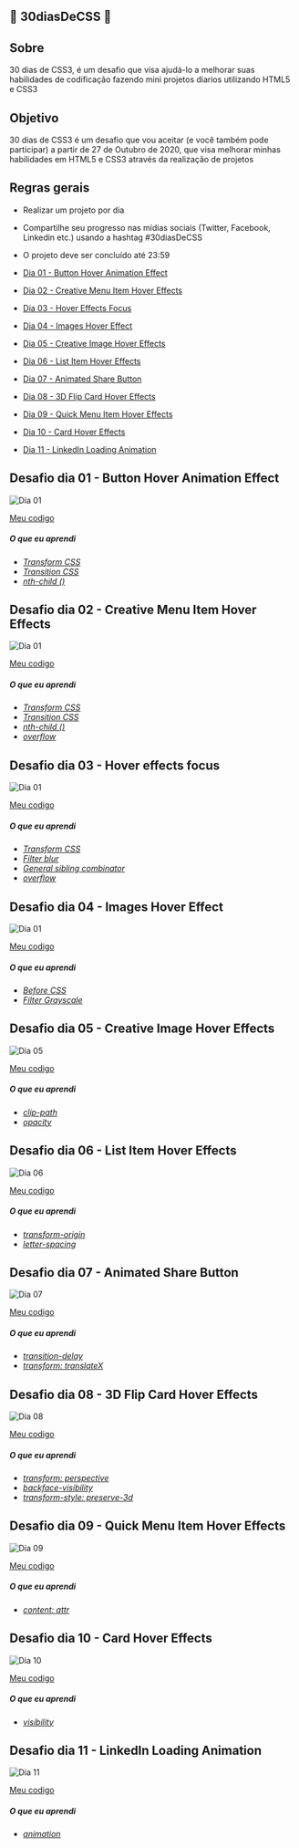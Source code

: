 ## 🚀 30diasDeCSS 🚀
 
 ## Sobre

 30 dias de CSS3, é um desafio que visa ajudá-lo a melhorar suas habilidades de codificação fazendo mini projetos diarios utilizando HTML5 e CSS3 

 ## Objetivo

30 dias de CSS3 é um desafio que vou aceitar (e você também pode participar) a partir de 27 de Outubro de 2020, que visa melhorar minhas habilidades em HTML5 e CSS3 através da realização de projetos 


## Regras gerais

* Realizar um projeto por dia
* Compartilhe seu progresso nas mídias sociais (Twitter, Facebook, Linkedin etc.) usando a hashtag #30diasDeCSS
* O projeto deve ser concluído até 23:59


* [Dia 01 - Button Hover Animation Effect](#id01)
* [Dia 02 - Creative Menu Item Hover Effects](#id02)
* [Dia 03 - Hover Effects Focus](#id03)
* [Dia 04 - Images Hover Effect](#id04)
* [Dia 05 - Creative Image Hover Effects](#id05)
* [Dia 06 - List Item Hover Effects](#id06)
* [Dia 07 - Animated Share Button](#id07)
* [Dia 08 - 3D Flip Card Hover Effects](#id08)
* [Dia 09 - Quick Menu Item Hover Effects](#id09)
* [Dia 10 - Card Hover Effects](#id10)
* [Dia 11 - LinkedIn Loading Animation](#id11)

##  Desafio dia 01 - Button Hover Animation Effect <a name="id01"></a>

![Dia 01](https://github.com/Diegooliveyra/30-Days-of-CSS/blob/main/Challenges/Day%201%20-%20Button%20Hover%20Animation%20Effect/img/anima%C3%A7%C3%A3o.gif)

[Meu codigo](https://github.com/Diegooliveyra/30-Days-of-CSS/tree/main/Challenges/Day%201%20-%20Button%20Hover%20Animation%20Effect)


##### O que eu aprendi

* *[Transform CSS](https://developer.mozilla.org/pt-BR/docs/Web/CSS/transform)*
* *[Transition CSS](https://developer.mozilla.org/pt-BR/docs/Web/CSS/transition)*
* *[nth-child ()](https://developer.mozilla.org/pt-BR/docs/Web/CSS/:nth-child)*


##  Desafio dia 02 - Creative Menu Item Hover Effects <a name="id02"></a>

![Dia 01](https://github.com/Diegooliveyra/30-Days-of-CSS/blob/main/Challenges/Day%202%20-%20Creative%20Menu%20Item%20Hover%20Effects/img/anima%C3%A7%C3%A3o.gif)

[Meu codigo](https://github.com/Diegooliveyra/30-Days-of-CSS/tree/main/Challenges/Day%202%20-%20Creative%20Menu%20Item%20Hover%20Effects)


##### O que eu aprendi

* *[Transform CSS](https://developer.mozilla.org/pt-BR/docs/Web/CSS/transform)*
* *[Transition CSS](https://developer.mozilla.org/pt-BR/docs/Web/CSS/transition)*
* *[nth-child ()](https://developer.mozilla.org/pt-BR/docs/Web/CSS/:nth-child)*
* *[overflow](https://developer.mozilla.org/pt-BR/docs/Web/CSS/overflow)*


##  Desafio dia 03 - Hover effects focus <a name="id03"></a>

![Dia 01](https://github.com/Diegooliveyra/30-Days-of-CSS/blob/main/Challenges/Day%203%20-%20Hover%20effects%20focus/img/anima%C3%A7%C3%A3o.gif)

[Meu codigo](https://github.com/Diegooliveyra/30-Days-of-CSS/blob/main/Challenges/Day%203%20-%20Hover%20effects%20focus/img/anima%C3%A7%C3%A3o.gif)


##### O que eu aprendi

* *[Transform CSS](https://developer.mozilla.org/pt-BR/docs/Web/CSS/transform)*
* *[Filter blur](https://developer.mozilla.org/en-US/docs/Web/CSS/filter-function/blur)*
* *[General sibling combinator](https://developer.mozilla.org/en-US/docs/Web/CSS/General_sibling_combinator)*
* *[overflow](https://developer.mozilla.org/pt-BR/docs/Web/CSS/overflow)*


##  Desafio dia 04 - Images Hover Effect <a name="id04"></a>

![Dia 01](https://github.com/Diegooliveyra/30-Days-of-CSS/blob/main/Challenges/Day%204%20-%20Images%20Hover%20Effect/img/anima%C3%A7%C3%A3o.gif)

[Meu codigo](https://github.com/Diegooliveyra/30-Days-of-CSS/tree/main/Challenges/Day%204%20-%20Images%20Hover%20Effect)


##### O que eu aprendi

* *[Before CSS](https://developer.mozilla.org/pt-BR/docs/Web/CSS/::before)*
* *[Filter Grayscale](https://developer.mozilla.org/pt-BR/docs/Web/CSS/filter-function/grayscale)*

##  Desafio dia 05 - Creative Image Hover Effects <a name="id05"></a>

![Dia 05](https://github.com/Diegooliveyra/30-Days-of-CSS/blob/main/Challenges/Day%205%20-%20Creative%20Image%20Hover%20Effects/img/anima%C3%A7%C3%A3o.gif)

[Meu codigo](https://github.com/Diegooliveyra/30-Days-of-CSS/tree/main/Challenges/Day%205%20-%20Creative%20Image%20Hover%20Effects)


##### O que eu aprendi

* *[clip-path](https://developer.mozilla.org/en-US/docs/Web/CSS/clip-path)*
* *[opacity](https://developer.mozilla.org/pt-BR/docs/Web/CSS/opacity)*


##  Desafio dia 06 - List Item Hover Effects <a name="id06"></a>

![Dia 06](https://github.com/Diegooliveyra/30-Days-of-CSS/blob/main/Challenges/Day%206%20-%20List%20Item%20Hover%20Effects/img/anima%C3%A7%C3%A3o.gif)

[Meu codigo](https://github.com/Diegooliveyra/30-Days-of-CSS/tree/main/Challenges/Day%206%20-%20List%20Item%20Hover%20Effects)


##### O que eu aprendi

* *[transform-origin](https://developer.mozilla.org/en-US/docs/Web/CSS/transform-origin)*
* *[letter-spacing](https://developer.mozilla.org/pt-BR/docs/Web/CSS/letter-spacing)*


##  Desafio dia 07 - Animated Share Button <a name="id07"></a>

![Dia 07](https://github.com/Diegooliveyra/30-Days-of-CSS/blob/main/Challenges/Day%207%20-%20Animated%20Share%20Button/img/anima%C3%A7%C3%A3o.gif)

[Meu codigo](https://github.com/Diegooliveyra/30-Days-of-CSS/tree/main/Challenges/Day%207%20-%20Animated%20Share%20Button)


##### O que eu aprendi

* *[transition-delay](https://developer.mozilla.org/pt-BR/docs/Web/CSS/transition-delay)*
* *[transform: translateX](https://developer.mozilla.org/en-US/docs/Web/CSS/transform-function/translateX)*


##  Desafio dia 08 - 3D Flip Card Hover Effects <a name="id08"></a>

![Dia 08](https://github.com/Diegooliveyra/30-Days-of-CSS/blob/main/Challenges/Day%208%20-%20%C2%963D%20Flip%20Card%20Hover%20Effects/img/anima%C3%A7%C3%A3o.gif)

[Meu codigo](https://github.com/Diegooliveyra/30-Days-of-CSS/tree/main/Challenges/Day%208%20-%20%C2%963D%20Flip%20Card%20Hover%20Effects)


##### O que eu aprendi

* *[transform: perspective](https://developer.mozilla.org/pt-BR/docs/Web/CSS/transform-function/perspective)*
* *[backface-visibility](https://developer.mozilla.org/pt-BR/docs/Web/CSS/backface-visibility)*
* *[transform-style: preserve-3d](https://developer.mozilla.org/pt-BR/docs/Web/CSS/transform-style)*


##  Desafio dia 09 - Quick Menu Item Hover Effects <a name="id09"></a>

![Dia 09](https://github.com/Diegooliveyra/30-Days-of-CSS/blob/main/Challenges/Day%209%20-%20Quick%20Menu%20Item%20Hover%20Effects/img/anima%C3%A7%C3%A3o.gif)

[Meu codigo](https://github.com/Diegooliveyra/30-Days-of-CSS/tree/main/Challenges/Day%209%20-%20Quick%20Menu%20Item%20Hover%20Effects)


##### O que eu aprendi

* *[content: attr](https://developer.mozilla.org/pt-BR/docs/Web/CSS/attr())*


##  Desafio dia 10 - Card Hover Effects <a name="id10"></a>

![Dia 10](https://github.com/Diegooliveyra/30-Days-of-CSS/blob/main/Challenges/Day%2010%20-%20Card%20Hover%20Effects/img/anima%C3%A7%C3%A3o.gif)

[Meu codigo](https://github.com/Diegooliveyra/30-Days-of-CSS/tree/main/Challenges/Day%2010%20-%20Card%20Hover%20Effects)


##### O que eu aprendi

* *[visibility](https://developer.mozilla.org/pt-BR/docs/Web/CSS/visibility)*


##  Desafio dia 11 - LinkedIn Loading Animation <a name="id11"></a>

![Dia 11](https://github.com/Diegooliveyra/30-Days-of-CSS/blob/main/Challenges/Day%2010%20-%20Card%20Hover%20Effects/img/anima%C3%A7%C3%A3o.gif)

[Meu codigo](https://github.com/Diegooliveyra/30-Days-of-CSS/tree/main/Challenges/Day%2010%20-%20Card%20Hover%20Effects)


##### O que eu aprendi

* *[animation](https://developer.mozilla.org/pt-BR/docs/Web/CSS/animation)*